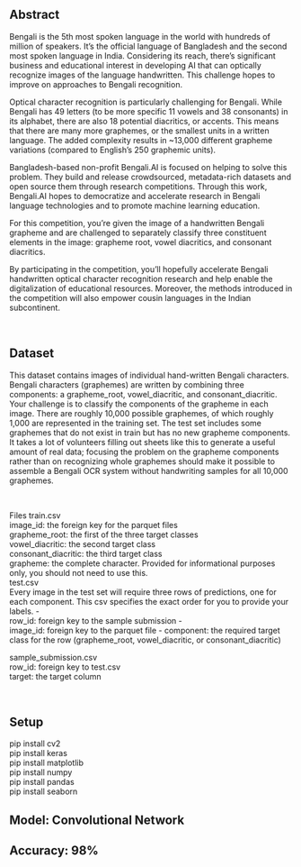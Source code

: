 <h2>Abstract</h2>
<p>
  Bengali is the 5th most spoken language in the world with hundreds of million of speakers. It’s the official language of Bangladesh and the second most spoken language in India. Considering its reach, there’s significant business and educational interest in developing AI that can optically recognize images of the language handwritten. This challenge hopes to improve on approaches to Bengali recognition.



Optical character recognition is particularly challenging for Bengali. While Bengali has 49 letters (to be more specific 11 vowels and 38 consonants) in its alphabet, there are also 18 potential diacritics, or accents. This means that there are many more graphemes, or the smallest units in a written language. The added complexity results in ~13,000 different grapheme variations (compared to English’s 250 graphemic units).

Bangladesh-based non-profit Bengali.AI is focused on helping to solve this problem. They build and release crowdsourced, metadata-rich datasets and open source them through research competitions. Through this work, Bengali.AI hopes to democratize and accelerate research in Bengali language technologies and to promote machine learning education.

For this competition, you’re given the image of a handwritten Bengali grapheme and are challenged to separately classify three constituent elements in the image: grapheme root, vowel diacritics, and consonant diacritics.

By participating in the competition, you’ll hopefully accelerate Bengali handwritten optical character recognition research and help enable the digitalization of educational resources. Moreover, the methods introduced in the competition will also empower cousin languages in the Indian subcontinent.
</p>
<br>
<h2>Dataset</h2>
<p>This dataset contains images of individual hand-written Bengali characters. Bengali characters (graphemes) are written by combining three components: a grapheme_root, vowel_diacritic, and consonant_diacritic. Your challenge is to classify the components of the grapheme in each image. There are roughly 10,000 possible graphemes, of which roughly 1,000 are represented in the training set. The test set includes some graphemes that do not exist in train but has no new grapheme components. It takes a lot of volunteers filling out sheets like this to generate a useful amount of real data; focusing the problem on the grapheme components rather than on recognizing whole graphemes should make it possible to assemble a Bengali OCR system without handwriting samples for all 10,000 graphemes.</p>
<br>
<p>Files
train.csv<br>
image_id: the foreign key for the parquet files<br>
grapheme_root: the first of the three target classes<br>
vowel_diacritic: the second target class<br>
consonant_diacritic: the third target class<br>
grapheme: the complete character. Provided for informational purposes only, you should not need to use this.<br>
test.csv<br>
Every image in the test set will require three rows of predictions, one for each component. This csv specifies the exact order for you to provide your labels. -<br> row_id: foreign key to the sample submission -<br> image_id: foreign key to the parquet file - component: the required target class for the row (grapheme_root, vowel_diacritic, or consonant_diacritic)

sample_submission.csv<br>
row_id: foreign key to test.csv<br>
target: the target column</p><br>
<h2>Setup</h2>
<p>
  pip install cv2<br>
  pip install keras<br>
  pip install matplotlib<br>
  pip install numpy <br>
  pip install pandas<br>
  pip install seaborn<br>
</p>
<h2>Model: Convolutional Network</h2>
<h2>Accuracy: 98%</h2>
